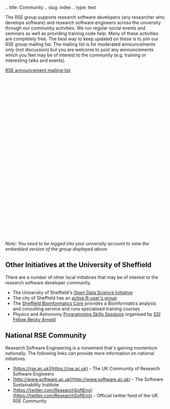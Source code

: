 .. title: Community
.. slug: index
.. type: text

The RSE group supports research software developers (any researcher who develops software) and research software engineers across the university through our community activities. We run regular social events and seminars as well as providing training code help. Many of these activities are completely free. The best way to keep updated on these is to join our RSE group mailing list. The mailing list is for moderated announcements only (not discussion) but you are welcome to post any announcements which you feel may be of interest to the community (e.g. training or interesting talks and events).

[RSE announcement mailing-list](https://groups.google.com/a/sheffield.ac.uk/forum/#!forum/rse-group)

<iframe id="forum_embed"
  src="javascript:void(0)"
  scrolling="no"
  frameborder="0"
  width="100%"
  height="500">
</iframe>
<script type="text/javascript">
  document.getElementById('forum_embed').src =
     'https://groups.google.com/a/sheffield.ac.uk/forum/embed/?place=forum/rse-group'
     + '&showsearch=true&showpopout=true&showtabs=false'
     + '&parenturl=' + encodeURIComponent(window.location.href);
</script>

*Note: You need to be logged into your university account to view the embedded version of the group displayed above*

## Other Initiatives at the University of Sheffield

There are a number of other local initiatives that may be of interest to the research software developer community.

* The University of Sheffield's [Open Data Science Initiative](http://opendsi.cc)
* The city of Sheffield has an [active R-user's group](http://sheffieldr.github.io)
* The [Sheffield Bioinformatics Core](http://sbc.shef.ac.uk) provides a Bioinformatics analysis and consulting service and runs specialised training courses
* Physics and Astronomy [Programming Skills Sessions](https://www.sheffield.ac.uk/physics/news/programming-skills-sessions) organised by [SSI Fellow Becky Arnold](../blog/SSI-2018)

## National RSE Community

Research Software Engineering is a movement that's gaining momentum nationally. The following links can provide more information on national initiatives.

* [https://rse.ac.uk](https://rse.ac.uk) - The UK Community of Research Software Engineers
* [http://www.software.ac.uk](http://www.software.ac.uk) - The Software Sustainability Institute
* [https://twitter.com/ResearchSoftEng](https://twitter.com/ResearchSoftEng) - Official twitter feed of the UK RSE Community
